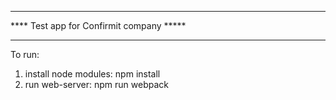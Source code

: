 *****************************************
**** Test app for Confirmit company *****
*****************************************
To run:
1. install node modules: npm install
2. run web-server: npm run webpack